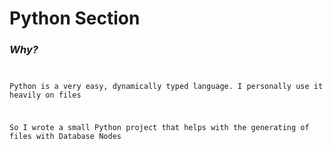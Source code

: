 # Python Section

</hr>

<h3><i>Why?</i></h3>

<code>
<p>Python is a very easy, dynamically typed language. I personally use it heavily on files<p>
<p>So I wrote a small Python project that helps with the generating of files with Database Nodes<p>
<code>
